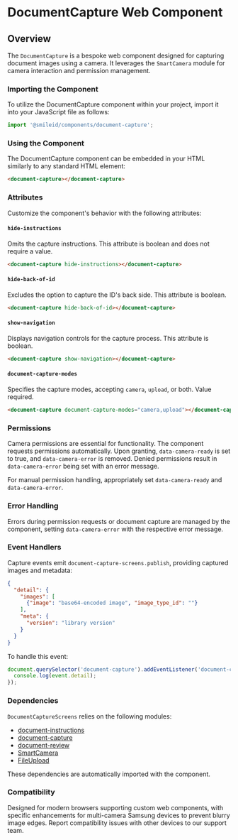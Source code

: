 # DocumentCapture Web Component

## Overview

The `DocumentCapture` is a bespoke web component designed for capturing document images using a camera. It leverages the `SmartCamera` module for camera interaction and permission management.

### Importing the Component

To utilize the DocumentCapture component within your project, import it into your JavaScript file as follows:

```js
import '@smileid/components/document-capture';
```

### Using the Component

The DocumentCapture component can be embedded in your HTML similarly to any standard HTML element:

```html
<document-capture></document-capture>
```

### Attributes

Customize the component's behavior with the following attributes:

#### `hide-instructions`

Omits the capture instructions. This attribute is boolean and does not require a value.

```html
<document-capture hide-instructions></document-capture>
```

#### `hide-back-of-id`

Excludes the option to capture the ID's back side. This attribute is boolean.

```html
<document-capture hide-back-of-id></document-capture>
```

#### `show-navigation`

Displays navigation controls for the capture process. This attribute is boolean.

```html
<document-capture show-navigation></document-capture>
```

#### `document-capture-modes`

Specifies the capture modes, accepting `camera`, `upload`, or both. Value required.

```html
<document-capture document-capture-modes="camera,upload"></document-capture>
```

### Permissions

Camera permissions are essential for functionality. The component requests permissions automatically. Upon granting, `data-camera-ready` is set to true, and `data-camera-error` is removed. Denied permissions result in `data-camera-error` being set with an error message.

For manual permission handling, appropriately set `data-camera-ready` and `data-camera-error`.

### Error Handling

Errors during permission requests or document capture are managed by the component, setting `data-camera-error` with the respective error message.

### Event Handlers

Capture events emit `document-capture-screens.publish`, providing captured images and metadata:

```json
{
  "detail": {
    "images": [
      {"image": "base64-encoded image", "image_type_id": ""}
    ],
    "meta": {
      "version": "library version"
    }
  }
}
```

To handle this event:

```js
document.querySelector('document-capture').addEventListener('document-capture-screens.publish', function(event) {
  console.log(event.detail);
});
```

### Dependencies

`DocumentCaptureScreens` relies on the following modules:

- [document-instructions](./document-instructions/README.md)
- [document-capture](./document-capture/README.md)
- [document-review](./document-review/README.md)
- [SmartCamera](../../../domain/camera/src/README.md)
- [FileUpload](../../../domain/file-upload/README.md)

These dependencies are automatically imported with the component.

### Compatibility

Designed for modern browsers supporting custom web components, with specific enhancements for multi-camera Samsung devices to prevent blurry image edges. Report compatibility issues with other devices to our support team.
